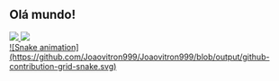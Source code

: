 ## Olá mundo!
<div align="left">
   <a href="https://github.com/Joaovitron999">
  <img height="150em" src="https://github-readme-stats.vercel.app/api?username=Joaovitron999&show_icons=true&theme=dracula&include_all_commits=true&count_private=true"/>
  <img height="150em" src="https://github-readme-stats.vercel.app/api/top-langs/?username=Joaovitron999&layout=compact&langs_count=7&theme=dracula"/>
</div>
   
<div>
     ![Snake animation](https://github.com/Joaovitron999/Joaovitron999/blob/output/github-contribution-grid-snake.svg)
</div>
  


   
